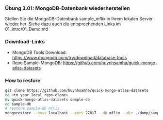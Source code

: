 ### Übung 3.01: MongoDB-Datenbank wiederherstellen
Stellen Sie die MongoDB-Datenbank sample_mflix in Ihrem lokalen Server 
wieder her. Siehe dazu auch die entsprechenden Links im 01_Intro/01_Demo.md

### Download-Links
* MongoDB Tools Download: 
https://www.mongodb.com/try/download/database-tools
* Repo Sample-MongoDB:
https://github.com/huynhsamha/quick-mongo-atlas-datasets


### How to restore
```bash
git clone https://github.com/huynhsamha/quick-mongo-atlas-datasets
cd <to your local repo-clone>
mv quick-mongo-atlas-datasets sample-db
cd sample-db
# restore sample-db mflix
mongorestore --host localhost --port 27017 --db mflix --dir ./dump/sample_mflix
```
